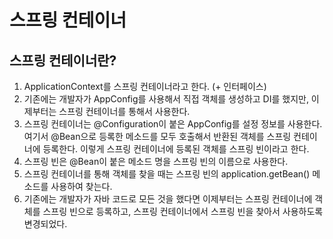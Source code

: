 # 스프링 컨테이너

## 스프링 컨테이너란?

1. ApplicationContext를 스프링 컨테이너라고 한다. (+ 인터페이스)
2. 기존에는 개발자가 AppConfig를 사용해서 직접 객체를 생성하고 DI를 했지만, 이제부터는 스프링 컨테이너를 통해서 사용한다.
3. 스프링 컨테이너는 @Configuration이 붙은 AppConfig를 설정 정보를 사용한다. 여기서 @Bean으로 등록한 메소드를 모두 호출해서 반환된 객체를 스프링 컨테이너에 등록한다. 이렇게 스프링 컨테이너에 등록된 객체를 스프링 빈이라고 한다.
4. 스프링 빈은 @Bean이 붙은 메소드 명을 스프링 빈의 이름으로 사용한다.
5. 스프링 컨테이너를 통해 객체를 찾을 때는 스프링 빈의 application.getBean() 메소드를 사용하여 찾는다.
6. 기존에는 개발자가 자바 코드로 모든 것을 했다면 이제부터는 스프링 컨테이너에 객체를 스프링 빈으로 등록하고, 스프링 컨테이너에서 스프링 빈을 찾아서 사용하도록 변경되었다.
